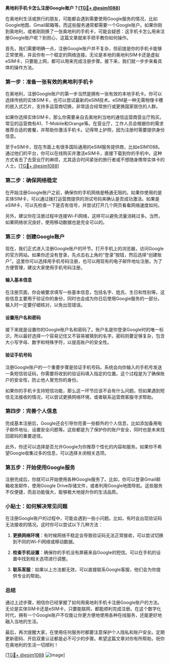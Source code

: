 **奥地利手机卡怎么注册Google账户？[[TG💪+ @esim1088](https://t.me/s/esim1088)]**

在奥地利生活或旅行的朋友，可能都会遇到需要使用Google服务的情况，比如Google地图、Gmail邮箱等。而这些服务通常都需要一个Google账户。如果你刚到奥地利，或者刚刚换了一张奥地利的手机卡，可能会疑惑：这手机卡怎么用来注册Google账户呢？别担心，这篇文章就来手把手教你如何操作。

首先，我们需要明确一点，注册Google账户并不复杂，但前提是你的手机卡能够正常使用，并且你有一个稳定的网络连接。无论是本地的奥地利SIM卡还是虚拟eSIM卡，只要能上网，都可以用来完成注册步骤。接下来，我们就一步步来看具体的操作方法。

### 第一步：准备一张有效的奥地利手机卡

在奥地利，注册Google账户的第一步当然是拥有一张有效的本地手机卡。你可以选择传统的实体SIM卡，也可以尝试最新的eSIM技术。eSIM是一种无需物理卡槽的嵌入式芯片，支持多运营商切换，非常适合经常旅行或更换国家居住的人群。

如果你选择实体SIM卡，那么你需要亲自去奥地利当地的通信运营商营业厅购买。常见的运营商有A1、T-Mobile和Orange等。在营业厅，工作人员会根据你的需求推荐合适的套餐，并帮助你激活手机卡。记得带上护照，因为注册时需要提供身份信息。

至于eSIM卡，现在市面上有很多国际通用的eSIM服务提供商，比如eSIM1088。通过他们的平台，你可以在线购买并激活eSIM卡，直接下载到你的手机中。这种方式省去了去营业厅的麻烦，尤其适合时间紧张的旅行者或不想随身携带实体卡的人士。[[TG💪+ @esim1088](https://t.me/s/esim1088)]

### 第二步：确保网络稳定

在开始注册Google账户之前，确保你的手机网络是畅通无阻的。如果你使用的是实体SIM卡，可以通过拨打运营商提供的测试号码来确认是否成功激活。如果是eSIM卡，可以先检查一下是否有信号，并尝试打开几个网页看看网络速度如何。

另外，建议你在注册过程中连接Wi-Fi网络，这样可以避免流量消耗过多。当然，如果网络状况良好，使用移动数据也是完全可以的。

### 第三步：创建Google账户

现在，我们正式进入注册Google账户的环节。打开手机上的浏览器，访问Google的官方网站。如果你还没有登录，先点击右上角的“登录”按钮，然后选择“创建账户”。这里你可以选择用手机号码注册，也可以用现有的电子邮件地址注册。为了方便管理，建议大家使用手机号码注册。

#### 输入基本信息

在注册页面，你会被要求填写一些基本信息，包括名字、姓氏、生日和性别等。这些信息主要用于验证你的身份，同时也会成为你日后使用Google服务的一部分。输入时一定要仔细核对，以免出现错误。

#### 设置用户名和密码

接下来就是设置你的Google账户名和密码了。账户名是你登录Google时的唯一标识，所以最好选择一个容易记住又不容易被猜到的名字。密码则要足够复杂，包含大小写字母、数字和特殊字符，以提高账户的安全性。

#### 验证手机号码

注册Google账户的一个重要步骤是验证手机号码。系统会向你输入的手机号发送一条短信验证码，你需要将收到的验证码填入指定的位置。这个过程是为了确保账户的安全性，防止他人冒充你的身份。

如果你的手机卡支持短信功能，那么这一环节应该不会有什么问题。但如果遇到短信无法接收的情况，可以尝试更换网络环境，或者联系运营商客服寻求帮助。

### 第四步：完善个人信息

完成基本注册后，Google还会引导你完善一些额外的个人信息，比如添加备用电子邮件地址、设置安全问题等。这些都是为了保护你的账户安全，同时也是未来找回密码的重要途径。

此外，你还可以选择是否允许Google为你推荐个性化的内容和服务。如果你不希望Google收集过多的信息，可以选择关闭相关选项。

### 第五步：开始使用Google服务

注册完成后，你就可以开始使用各种Google服务了。比如，你可以登录Gmail邮箱收发邮件，使用Google Drive存储文件，或者利用Google地图导航。这些服务不仅便捷，而且功能强大，能够极大地提升你的生活品质。

### 小贴士：如何解决常见问题

在注册Google账户的过程中，可能会遇到一些小问题。比如，有时会出现验证码无法接收的情况。这时你可以尝试以下几种方法：

1. **更换网络环境**：有时候网络不稳定会导致验证码无法正常接收，可以尝试切换到不同的Wi-Fi网络或移动数据。
   
2. **检查手机设置**：确保你的手机没有屏蔽来自Google的短信。可以在手机的设置中找到相关选项进行调整。

3. **联系客服**：如果以上方法都无效，可以直接联系Google客服，他们会为你提供专业的帮助。

### 总结

通过上述步骤，相信你已经掌握了如何用奥地利手机卡注册Google账户的方法。无论是实体SIM卡还是eSIM卡，只要能联网，都能顺利完成注册。在这个数字化时代，拥有一个Google账户不仅能让你更方便地使用各种在线服务，还能更好地融入当地的生活。

最后，再次提醒大家，在使用任何服务时都要注意保护个人隐私和账户安全。定期更新密码、开启双重认证都是必不可少的步骤。希望这篇文章对你有所帮助，祝你在奥地利的生活一切顺利！

[[TG💪+ @esim1088](https://t.me/s/esim1088) ![Image](https://i.postimg.cc/4NQfJmqS/Snipaste-2025-05-13-00-14-12.png)]